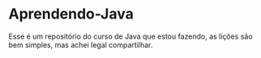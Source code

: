 # Aprendendo-Java
Esse é um repositório do curso de Java que estou fazendo, as lições são bem simples, mas achei legal compartilhar.
